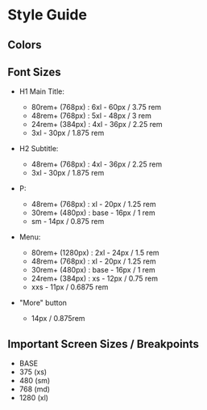 # Style Guide

## Colors

## Font Sizes

- H1 Main Title:

  - 80rem+ (768px) : 6xl - 60px / 3.75 rem
  - 48rem+ (768px) : 5xl - 48px / 3 rem
  - 24rem+ (384px) : 4xl - 36px / 2.25 rem
  - 3xl - 30px / 1.875 rem
  <!-- class="xs:text-4xl text-3xl leading-tight font-bold uppercase md:text-5xl xl:text-6xl" -->

- H2 Subtitle:

  - 48rem+ (768px) : 4xl - 36px / 2.25 rem
  - 3xl - 30px / 1.875 rem
  <!-- class="mb-4 text-3xl font-bold md:mb-5 md:text-4xl" -->

- P:

  - 48rem+ (768px) : xl - 20px / 1.25 rem
  - 30rem+ (480px) : base - 16px / 1 rem
  - sm - 14px / 0.875 rem
  <!-- class="text-neutral text-sm sm:text-base md:text-xl" -->

- Menu:

  - 80rem+ (1280px) : 2xl - 24px / 1.5 rem
  - 48rem+ (768px) : xl - 20px / 1.25 rem
  - 30rem+ (480px) : base - 16px / 1 rem
  - 24rem+ (384px) : xs - 12px / 0.75 rem
  - xxs - 11px / 0.6875 rem

- "More" button
  - 14px / 0.875rem

## Important Screen Sizes / Breakpoints

<!-- /* 24 > 30 > 48 (md) > 54 > 80 (xl) */ -->

  <!-- /* 375 - super small iphone */ -->
  <!--   --breakpoint-xs: 24rem; /* 384px */ -->
  <!-- /* 390 - iphone 12 - 393 - iphone 16 */ -->

  <!-- /* 428 - iphone 12 pro max - 430 - iphone 14 pro max - 440 iphone 16 pro max */ -->
  <!--   --breakpoint-sm: 30rem; /* 480px */ -->

- BASE
- 375 (xs)
- 480 (sm)
- 768 (md)
- 1280 (xl)